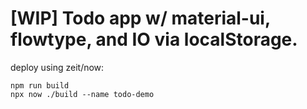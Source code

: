 # [WIP] Todo app w/ material-ui, flowtype, and IO via localStorage.

deploy using zeit/now:

```
npm run build
npx now ./build --name todo-demo
```
